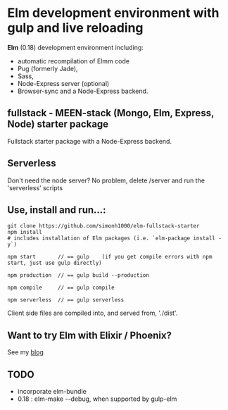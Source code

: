# Elm development environment with gulp and live reloading

**Elm** (0.18) development environment including:

 - automatic recompilation of Elmm code
 - Pug (formerly Jade),
 - Sass,
 - Node-Express server (optional)
 - Browser-sync and a Node-Express backend.

## fullstack - MEEN-stack (Mongo, Elm, Express, Node) starter package

Fullstack starter package with a Node-Express backend.

## Serverless

Don't need the node server?  No problem, delete /server and run the 'serverless' scripts

## Use, install and run...:

```
git clone https://github.com/simonh1000/elm-fullstack-starter
npm install
# includes installation of Elm packages (i.e. `elm-package install -y`)

npm start       // == gulp    (if you get compile errors with npm start, just use gulp directly)

npm production  // == gulp build --production

npm compile     // == gulp compile

npm serverless  // == gulp serverless
```

Client side files are compiled into, and served from, './dist'.

## Want to try Elm with Elixir / Phoenix?
See my [blog](http://simonh1000.github.io/2016/10/elm-phoenix-gulp/)

## TODO

 - incorporate elm-bundle
 - 0.18 : elm-make --debug, when supported by gulp-elm
